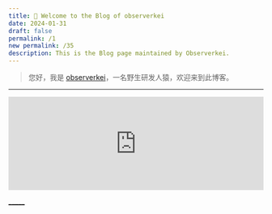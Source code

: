 ```yaml
---
title: 🎉 Welcome to the Blog of observerkei
date: 2024-01-31
draft: false
permalink: /1
new permalink: /35
description: This is the Blog page maintained by Observerkei.
---
```



 > 您好，我是 [observerkei](https://observerkei.top)，一名野生研发人猿，欢迎来到此博客。
 
  
---


<div>
  <iframe id="dino-item-iframe"  src="https://blog.observerkei.top/static/dino" frameborder="0" scrolling="no" width="100%" height="185px" loading="lazy" style="overflow: hidden; margin: 0;"  >
  </iframe>
</div>


[_____](https://observerkei.top/)
